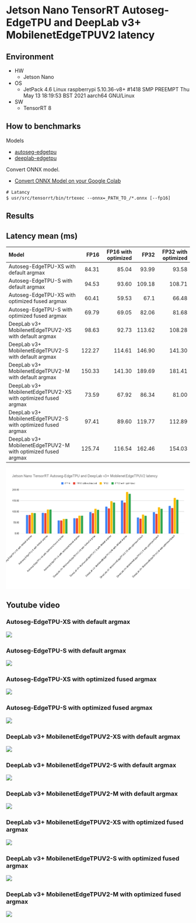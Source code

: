 
# Jetson Nano TensorRT Autoseg-EdgeTPU and DeepLab v3+ MobilenetEdgeTPUV2 latency

## Environment

- HW
  - Jetson Nano
- OS
  - JetPack 4.6
    Linux raspberrypi 5.10.36-v8+ #1418 SMP PREEMPT Thu May 13 18:19:53 BST 2021 aarch64 GNU/Linux
- SW
  - TensorRT 8

## How to benchmarks
Models
- [autoseg-edgetpu](https://tfhub.dev/google/collections/autoseg-edgetpu/1)
- [deeplab-edgetpu](https://tfhub.dev/google/collections/deeplab-edgetpu/1)

Convert ONNX model.
- [Convert ONNX Model on your Google Colab](https://github.com/NobuoTsukamoto/tensorrt-examples/tree/main/python/deeplabv3_edgetpuv2#convert-onnx-model-on-your-google-colab)

```
# Latancy
$ usr/src/tensorrt/bin/trtexec --onnx=_PATH_TO_/*.onnx [--fp16]
```


## Results

## Latency mean (ms)

| Model                                                         | FP16   | FP16 with optimized | FP32   | FP32 with optimized |
|:--------------------------------------------------------------|-------:|--------------------:|-------:|--------------------:|
| Autoseg-EdgeTPU-XS with default argmax                        | 84.31  | 85.04               | 93.99  | 93.58               |
| Autoseg-EdgeTPU-S with default argmax                         | 94.53  | 93.60               | 109.18 | 108.71              |
| Autoseg-EdgeTPU-XS with optimized fused argmax                | 60.41  | 59.53               | 67.1   | 66.48               |
| Autoseg-EdgeTPU-S with optimized fused argmax                 | 69.79  | 69.05               | 82.06  | 81.68               |
| DeepLab v3+ MobilenetEdgeTPUV2-XS with default argmax         | 98.63  | 92.73               | 113.62 | 108.28              |
| DeepLab v3+ MobilenetEdgeTPUV2-S with default argmax          | 122.27 | 114.61              | 146.90 | 141.30              |
| DeepLab v3+ MobilenetEdgeTPUV2-M with default argmax          | 150.33 | 141.30              | 189.69 | 181.41              |
| DeepLab v3+ MobilenetEdgeTPUV2-XS with optimized fused argmax | 73.59  | 67.92               | 86.34  | 81.00               |
| DeepLab v3+ MobilenetEdgeTPUV2-S with optimized fused argmax  | 97.41  | 89.60               | 119.77 | 112.89              |
| DeepLab v3+ MobilenetEdgeTPUV2-M with optimized fused argmax  | 125.74 | 116.54              | 162.46 | 154.03              |

![Latency](./result/latency.png)

## Youtube video

### Autoseg-EdgeTPU-XS with default argmax
[![](https://img.youtube.com/vi/q3E3QjAzNjw/0.jpg)](https://youtu.be/q3E3QjAzNjw)

### Autoseg-EdgeTPU-S with default argmax
[![](https://img.youtube.com/vi/2ywjDXRT6qo/0.jpg)](https://youtu.be/2ywjDXRT6qo)

### Autoseg-EdgeTPU-XS with optimized fused argmax
[![](https://img.youtube.com/vi/UZJm_LIjLMY/0.jpg)](https://youtu.be/UZJm_LIjLMY)

### Autoseg-EdgeTPU-S with optimized fused argmax
[![](https://img.youtube.com/vi/EDffgHSg11A/0.jpg)](https://youtu.be/EDffgHSg11A)

### DeepLab v3+ MobilenetEdgeTPUV2-XS with default argmax
[![](https://img.youtube.com/vi/gs0-V2GEj-c/0.jpg)](https://youtu.be/gs0-V2GEj-c)

### DeepLab v3+ MobilenetEdgeTPUV2-S with default argmax
[![](https://img.youtube.com/vi/MMkuj2PfQ9E/0.jpg)](https://youtu.be/MMkuj2PfQ9E)

### DeepLab v3+ MobilenetEdgeTPUV2-M with default argmax
[![](https://img.youtube.com/vi/M20gLTxalWc/0.jpg)](https://youtu.be/M20gLTxalWc)

### DeepLab v3+ MobilenetEdgeTPUV2-XS with optimized fused argmax
[![](https://img.youtube.com/vi/MgWQ_dcSCwk/0.jpg)](https://youtu.be/MgWQ_dcSCwk)

### DeepLab v3+ MobilenetEdgeTPUV2-S with optimized fused argmax
[![](https://img.youtube.com/vi/1kNmUjmR02k/0.jpg)](https://youtu.be/1kNmUjmR02k)

### DeepLab v3+ MobilenetEdgeTPUV2-M with optimized fused argmax
[![](https://img.youtube.com/vi/toO9L3gEIRE/0.jpg)](https://youtu.be/toO9L3gEIRE)
